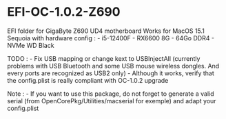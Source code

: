 # EFI-OC-1.0.2-Z690

EFI folder for GigaByte Z690 UD4 motherboard
Works for MacOS 15.1 Sequoia with hardware config :
	- i5-12400F
	- RX6600 8G
	- 64Go DDR4
	- NVMe WD Black

TODO : 
	- Fix USB mapping or change kext to USBInjectAll (currently problems with USB Bluetooth and some USB mouse wireless dongles. And every ports are recognized as USB2 only)
	- Although it works, verify that the config.plist is really compliant with OC-1.0.2 upgrade

Note : 
	- If you want to use this package, do not forget to generate a valid serial (from OpenCorePkg/Utilities/macserial for exemple) and adapt your config.plist
